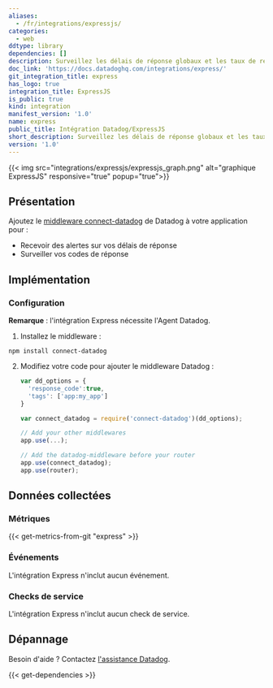 ```yaml
---
aliases:
  - /fr/integrations/expressjs/
categories:
  - web
ddtype: library
dependencies: []
description: Surveillez les délais de réponse globaux et les taux de requête par code de réponse.
doc_link: 'https://docs.datadoghq.com/integrations/express/'
git_integration_title: express
has_logo: true
integration_title: ExpressJS
is_public: true
kind: integration
manifest_version: '1.0'
name: express
public_title: Intégration Datadog/ExpressJS
short_description: Surveillez les délais de réponse globaux et les taux de requête par code de réponse.
version: '1.0'
---
```

{{< img src="integrations/expressjs/expressjs_graph.png" alt="graphique ExpressJS" responsive="true" popup="true">}}

## Présentation

Ajoutez le [middleware connect-datadog][1] de Datadog à votre application pour :

* Recevoir des alertes sur vos délais de réponse
* Surveiller vos codes de réponse

## Implémentation
### Configuration

**Remarque** : l'intégration Express nécessite l'Agent Datadog.

1. Installez le middleware :
```
npm install connect-datadog 
```

2. Modifiez votre code pour ajouter le middleware Datadog :

    ```js
    var dd_options = {
      'response_code':true,
      'tags': ['app:my_app']
    }

    var connect_datadog = require('connect-datadog')(dd_options);

    // Add your other middlewares
    app.use(...);

    // Add the datadog-middleware before your router
    app.use(connect_datadog);
    app.use(router);
    ```

## Données collectées
### Métriques
{{< get-metrics-from-git "express" >}}


### Événements
L'intégration Express n'inclut aucun événement.

### Checks de service
L'intégration Express n'inclut aucun check de service.

## Dépannage
Besoin d'aide ? Contactez [l'assistance Datadog][3].

[1]: https://www.npmjs.com/package/connect-datadog
[2]: https://github.com/DataDog/dogweb/blob/prod/integration/express/express_metadata.csv
[3]: https://docs.datadoghq.com/fr/help


{{< get-dependencies >}}
